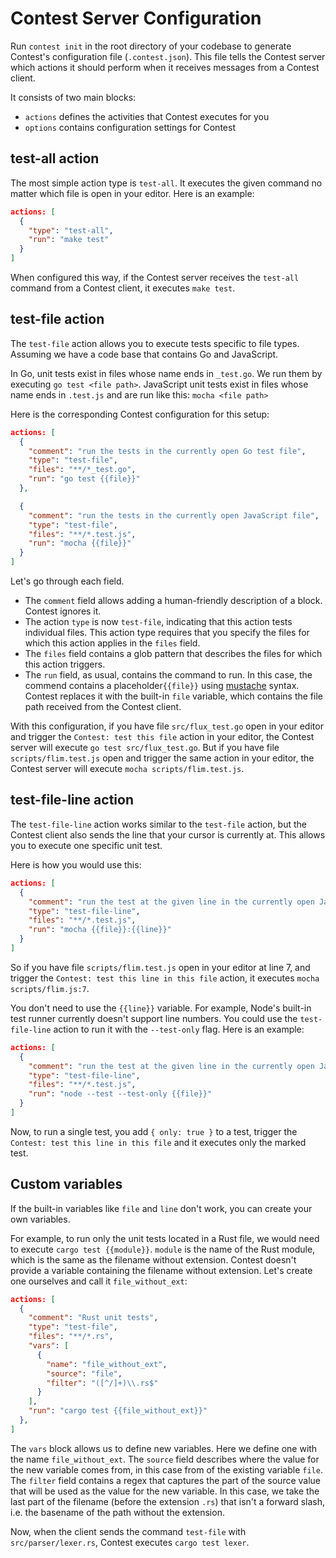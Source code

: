 # Contest Server Configuration

Run <code type="subcommand">contest init</code> in the root directory of your
codebase to generate Contest's configuration file
(<code type="repo/existing-file">.contest.json</code>). This file tells the
Contest server which actions it should perform when it receives messages from a
Contest client.

It consists of two main blocks:

- `actions` defines the activities that Contest executes for you
- `options` contains configuration settings for Contest

## test-all action

The most simple action type is `test-all`. It executes the given command no
matter which file is open in your editor. Here is an example:

```json
actions: [
  {
    "type": "test-all",
    "run": "make test"
  }
]
```

When configured this way, if the Contest server receives the `test-all` command
from a Contest client, it executes `make test`.

## test-file action

The `test-file` action allows you to execute tests specific to file types.
Assuming we have a code base that contains Go and JavaScript.

In Go, unit tests exist in files whose name ends in `_test.go`. We run them by
executing `go test <file path>`. JavaScript unit tests exist in files whose name
ends in `.test.js` and are run like this: `mocha <file path>`

Here is the corresponding Contest configuration for this setup:

```json
actions: [
  {
    "comment": "run the tests in the currently open Go test file",
    "type": "test-file",
    "files": "**/*_test.go",
    "run": "go test {{file}}"
  },

  {
    "comment": "run the tests in the currently open JavaScript file",
    "type": "test-file",
    "files": "**/*.test.js",
    "run": "mocha {{file}}"
  }
]
```

Let's go through each field.

- The `comment` field allows adding a human-friendly description of a block.
  Contest ignores it.
- The action `type` is now `test-file`, indicating that this action tests
  individual files. This action type requires that you specify the files for
  which this action applies in the `files` field.
- The `files` field contains a glob pattern that describes the files for which
  this action triggers.
- The `run` field, as usual, contains the command to run. In this case, the
  commend contains a placeholder`{{file}}` using
  [mustache](https://mustache.github.io) syntax. Contest replaces it with the
  built-in `file` variable, which contains the file path received from the
  Contest client.

With this configuration, if you have file `src/flux_test.go` open in your editor
and trigger the `Contest: test this file` action in your editor, the Contest
server will execute `go test src/flux_test.go`. But if you have file
`scripts/flim.test.js` open and trigger the same action in your editor, the
Contest server will execute `mocha scripts/flim.test.js`.

## test-file-line action

The `test-file-line` action works similar to the `test-file` action, but the
Contest client also sends the line that your cursor is currently at. This allows
you to execute one specific unit test.

Here is how you would use this:

```json
actions: [
  {
    "comment": "run the test at the given line in the currently open JavaScript file",
    "type": "test-file-line",
    "files": "**/*.test.js",
    "run": "mocha {{file}}:{{line}}"
  }
]
```

So if you have file `scripts/flim.test.js` open in your editor at line 7, and
trigger the `Contest: test this line in this file` action, it executes
`mocha scripts/flim.js:7`.

You don't need to use the `{{line}}` variable. For example, Node's built-in test
runner currently doesn't support line numbers. You could use the
`test-file-line` action to run it with the `--test-only` flag. Here is an
example:

```json
actions: [
  {
    "comment": "run the test at the given line in the currently open JavaScript file",
    "type": "test-file-line",
    "files": "**/*.test.js",
    "run": "node --test --test-only {{file}}"
  }
]
```

Now, to run a single test, you add `{ only: true }` to a test, trigger the
`Contest: test this line in this file` and it executes only the marked test.

## Custom variables

If the built-in variables like `file` and `line` don't work, you can create your
own variables.

For example, to run only the unit tests located in a Rust file, we would need to
execute `cargo test {{module}}`. `module` is the name of the Rust module, which
is the same as the filename without extension. Contest doesn't provide a
variable containing the filename without extension. Let's create one ourselves
and call it `file_without_ext`:

```json
actions: [
  {
    "comment": "Rust unit tests",
    "type": "test-file",
    "files": "**/*.rs",
    "vars": [
      {
        "name": "file_without_ext",
        "source": "file",
        "filter": "([^/]+)\\.rs$"
      }
    ],
    "run": "cargo test {{file_without_ext}}"
  },
]
```

The `vars` block allows us to define new variables. Here we define one with the
name `file_without_ext`. The `source` field describes where the value for the
new variable comes from, in this case from of the existing variable `file`. The
`filter` field contains a regex that captures the part of the source value that
will be used as the value for the new variable. In this case, we take the last
part of the filename (before the extension `.rs`) that isn't a forward slash,
i.e. the basename of the path without the extension.

Now, when the client sends the command `test-file` with `src/parser/lexer.rs`,
Contest executes `cargo test lexer`.
